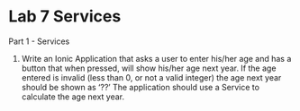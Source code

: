 # Lab 7 Services 

Part 1 - Services

1.	Write an Ionic Application that asks a user to enter his/her age and has a button that when pressed, will show his/her age next year.
If the age entered is invalid (less than 0, or not a valid integer) the age next year should be shown as ‘??’
The application should use a Service to calculate the age next year.
